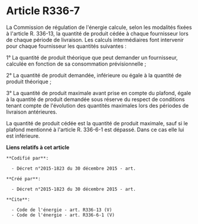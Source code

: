 # Article R336-7

La Commission de régulation de l'énergie calcule, selon les modalités fixées à l'article R. 336-13, la quantité de produit
cédée à chaque fournisseur lors de chaque période de livraison. Les calculs intermédiaires font intervenir pour chaque
fournisseur les quantités suivantes : 

1° La quantité de produit théorique que peut demander un fournisseur, calculée en fonction de sa consommation
prévisionnelle ;

2° La quantité de produit demandée, inférieure ou égale à la quantité de produit théorique ; 

3° La quantité de produit maximale avant prise en compte du plafond, égale à la quantité de produit demandée sous réserve du
respect de conditions tenant compte de l'évolution des quantités maximales lors des périodes de livraison antérieures. 

La quantité de produit cédée est la quantité de produit maximale, sauf si le plafond mentionné à l'article R. 336-6-1 est
dépassé. Dans ce cas elle lui est inférieure.

**Liens relatifs à cet article**

	**Codifié par**:

	  - Décret n°2015-1823 du 30 décembre 2015 - art.

	**Créé par**:

	  - Décret n°2015-1823 du 30 décembre 2015 - art.

	**Cite**:

	  - Code de l'énergie - art. R336-13 (V)
	  - Code de l'énergie - art. R336-6-1 (V)
